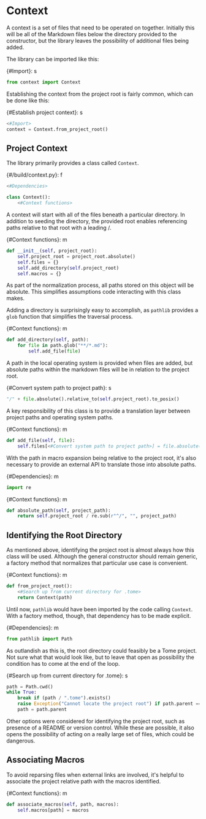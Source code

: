 # Context

A context is a set of files that need to be operated on together. Initially this will be all of the Markdown files below the directory provided to the constructor, but the library leaves the possibility of additional files being added.

The library can be imported like this:

{#Import}: s
```python
from context import Context
```

Establishing the context from the project root is fairly common, which can be done like this:

{#Establish project context}: s
```python
<#Import>
context = Context.from_project_root()
```

## Project Context

The library primarily provides a class called `Context`.

{#/build/context.py}: f
```python
<#Dependencies>

class Context():
    <#Context functions>
```

A context will start with all of the files beneath a particular directory. In addition to seeding the directory, the provided root enables referencing paths relative to that root with a leading /.

{#Context functions}: m
```python
def __init__(self, project_root):
    self.project_root = project_root.absolute()
    self.files = {}
    self.add_directory(self.project_root)
    self.macros = {}
```

As part of the normalization process, all paths stored on this object will be absolute. This simplifies assumptions code interacting with this class makes.

Adding a directory is surprisingly easy to accomplish, as `pathlib` provides a `glob` function that simplifies the traversal process.

{#Context functions}: m
```python
def add_directory(self, path):
    for file in path.glob("**/*.md"):
        self.add_file(file)
```

A path in the local operating system is provided when files are added, but absolute paths within the markdown files will be in relation to the project root.

{#Convert system path to project path}: s
```python
"/" + file.absolute().relative_to(self.project_root).to_posix()
```

A key responsibility of this class is to provide a translation layer between project paths and operating system paths.

{#Context functions}: m
```python
def add_file(self, file):
    self.files[<#Convert system path to project path>] = file.absolute()
```

With the path in macro expansion being relative to the project root, it's also necessary to provide an external API to translate those into absolute paths.

{#Dependencies}: m
```python
import re
```

{#Context functions}: m
```python
def absolute_path(self, project_path):
    return self.project_root / re.sub(r"^/", "", project_path)
```

## Identifying the Root Directory

As mentioned above, identifying the project root is almost always how this class will be used. Although the general constructor should remain generic, a factory method that normalizes that particular use case is convenient.

{#Context functions}: m
```python
def from_project_root():
    <#Search up from current directory for .tome>
    return Context(path)
```

Until now, `pathlib` would have been imported by the code calling `Context`. With a factory method, though, that dependency has to be made explicit.

{#Dependencies}: m
```python
from pathlib import Path
```

As outlandish as this is, the root directory could feasibly be a Tome project. Not sure what that would look like, but to leave that open as possibility the condition has to come at the end of the loop.

{#Search up from current directory for .tome}: s
```python
path = Path.cwd()
while True:
    break if (path / ".tome").exists()
    raise Exception("Cannot locate the project root") if path.parent == path
    path = path.parent
```

Other options were considered for identifying the project root, such as presence of a README or version control. While these are possible, it also opens the possibility of acting on a really large set of files, which could be dangerous.

## Associating Macros

To avoid reparsing files when external links are involved, it's helpful to associate the project relative path with the macros identified.

{#Context functions}: m
```python
def associate_macros(self, path, macros):
    self.macros[path] = macros
```
